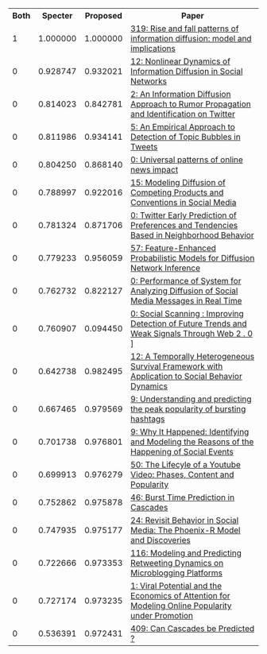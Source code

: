 <html><table><tr>
<th>Both</th>
<th>Specter</th>
<th>Proposed</th>
<th>Paper</th>
</tr>
<tr>
<td>1</td>
<td>1.000000</td>
<td>1.000000</td>
<td><a href="https://www.semanticscholar.org/paper/9f76ffc30f4b16fa2b33e398ce4d750e603763ab">319: Rise and fall patterns of information diffusion: model and implications</a></td>
</tr>
<tr>
<td>0</td>
<td>0.928747</td>
<td>0.932021</td>
<td><a href="https://www.semanticscholar.org/paper/9e432cfd8addc999749b2821b9038e5f4a2a1154">12: Nonlinear Dynamics of Information Diffusion in Social Networks</a></td>
</tr>
<tr>
<td>0</td>
<td>0.814023</td>
<td>0.842781</td>
<td><a href="https://www.semanticscholar.org/paper/440c398c5dcb3e07a21038493ef219c83062b2b0">2: An Information Diffusion Approach to Rumor Propagation and Identification on Twitter</a></td>
</tr>
<tr>
<td>0</td>
<td>0.811986</td>
<td>0.934141</td>
<td><a href="https://www.semanticscholar.org/paper/2ef3b3fbc8b457b18b4a1869904490064a6d0d21">5: An Empirical Approach to Detection of Topic Bubbles in Tweets</a></td>
</tr>
<tr>
<td>0</td>
<td>0.804250</td>
<td>0.868140</td>
<td><a href="https://www.semanticscholar.org/paper/521f4cd0d92fb8f54a092c541d55fc4241b98e51">0: Universal patterns of online news impact</a></td>
</tr>
<tr>
<td>0</td>
<td>0.788997</td>
<td>0.922016</td>
<td><a href="https://www.semanticscholar.org/paper/d7c03ee3b51bc775a5cd3a0362ce1d0816e1aedd">15: Modeling Diffusion of Competing Products and Conventions in Social Media</a></td>
</tr>
<tr>
<td>0</td>
<td>0.781324</td>
<td>0.871706</td>
<td><a href="https://www.semanticscholar.org/paper/76cea72a9af42f912bbbc18e88d342e0c5fe2bb3">0: Twitter Early Prediction of Preferences and Tendencies Based in Neighborhood Behavior</a></td>
</tr>
<tr>
<td>0</td>
<td>0.779233</td>
<td>0.956059</td>
<td><a href="https://www.semanticscholar.org/paper/4873e56ce8bfa3d8edaa8cdc28ea3aff54b3e87c">57: Feature-Enhanced Probabilistic Models for Diffusion Network Inference</a></td>
</tr>
<tr>
<td>0</td>
<td>0.762732</td>
<td>0.822127</td>
<td><a href="https://www.semanticscholar.org/paper/c7d06ba07e3579b0d5d2dadc8cc470a3a715f4cf">0: Performance of System for Analyzing Diffusion of Social Media Messages in Real Time</a></td>
</tr>
<tr>
<td>0</td>
<td>0.760907</td>
<td>0.094450</td>
<td><a href="https://www.semanticscholar.org/paper/9671b61b8dce83ce75b2e863cc4df42e55789796">0: Social Scanning : Improving Detection of Future Trends and Weak Signals Through Web 2 . 0 ]</a></td>
</tr>
<tr>
<td>0</td>
<td>0.642738</td>
<td>0.982495</td>
<td><a href="https://www.semanticscholar.org/paper/0a710c257c022d3eef1f9d55a346209b51487134">12: A Temporally Heterogeneous Survival Framework with Application to Social Behavior Dynamics</a></td>
</tr>
<tr>
<td>0</td>
<td>0.667465</td>
<td>0.979569</td>
<td><a href="https://www.semanticscholar.org/paper/9b491bc4161655047f18e74a2aa578715031c175">9: Understanding and predicting the peak popularity of bursting hashtags</a></td>
</tr>
<tr>
<td>0</td>
<td>0.701738</td>
<td>0.976801</td>
<td><a href="https://www.semanticscholar.org/paper/b2e278f806868f20da47f8f0ae5e85ab59d193db">9: Why It Happened: Identifying and Modeling the Reasons of the Happening of Social Events</a></td>
</tr>
<tr>
<td>0</td>
<td>0.699913</td>
<td>0.976279</td>
<td><a href="https://www.semanticscholar.org/paper/f2b5d2767ce6967dc3e5acef21b9ad50b1dcb1b8">50: The Lifecyle of a Youtube Video: Phases, Content and Popularity</a></td>
</tr>
<tr>
<td>0</td>
<td>0.752862</td>
<td>0.975878</td>
<td><a href="https://www.semanticscholar.org/paper/29785276197d4a748aab346bda2b4fb5f869d451">46: Burst Time Prediction in Cascades</a></td>
</tr>
<tr>
<td>0</td>
<td>0.747935</td>
<td>0.975177</td>
<td><a href="https://www.semanticscholar.org/paper/ee658ac3c706584e5a9bd67b2adc3ccdfe418fee">24: Revisit Behavior in Social Media: The Phoenix-R Model and Discoveries</a></td>
</tr>
<tr>
<td>0</td>
<td>0.722666</td>
<td>0.973353</td>
<td><a href="https://www.semanticscholar.org/paper/79f26fac738079ae224f5a2f57b0cfb68619dbea">116: Modeling and Predicting Retweeting Dynamics on Microblogging Platforms</a></td>
</tr>
<tr>
<td>0</td>
<td>0.727174</td>
<td>0.973235</td>
<td><a href="https://www.semanticscholar.org/paper/d926799743fe346496d660e7937d1867d730e493">1: Viral Potential and the Economics of Attention for Modeling Online Popularity under Promotion</a></td>
</tr>
<tr>
<td>0</td>
<td>0.536391</td>
<td>0.972431</td>
<td><a href="https://www.semanticscholar.org/paper/c4e6600f3c4864c19bcdea736a7828c760c412d6">409: Can Cascades be Predicted ?</a></td>
</tr>
</table></html>
